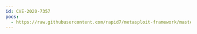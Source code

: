 ```yaml
---
id: CVE-2020-7357
pocs:
  - https://raw.githubusercontent.com/rapid7/metasploit-framework/master/modules/exploits/linux/http/cayin_cms_ntp.rb
---
```

